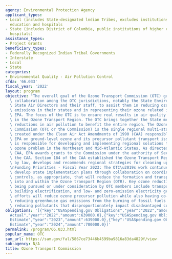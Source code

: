```yaml
---
agency: Environmental Protection Agency
applicant_types:
- Local (includes State-designated lndian Tribes, excludes institutions of higher
  education and hospitals
- State (includes District of Columbia, public institutions of higher education and
  hospitals)
assistance_types:
- Project Grants
beneficiary_types:
- Federally Recognized Indian Tribal Governments
- Interstate
- Local
- State
categories:
- Environmental Quality - Air Pollution Control
cfda: '66.033'
fiscal_year: '2022'
layout: program
objective: "The overall goal of the Ozone Transport Commission (OTC) grant is to facilitate\
  \ collaboration among the OTC jurisdictions, notably the State Environmental Commissioners/Secretaries,\
  \ State Air Directors and their staff, to assist them in reducing ozone precursor\
  \ emissions in their states and in representing their ozone related issues to the\
  \ EPA. The focus of the OTC is to ensure real results in air quality improvement\
  \ in the Ozone Transport Region. The OTC brings together the State members to coordinate\
  \ reductions in air pollution to benefit the entire region. The Ozone Transport\
  \ Commission (OTC or the Commission) is the single regional multi-state organization\
  \ created under the Clean Air Act Amendments of 1990 (CAA) responsible for advising\
  \ EPA on ground-level ozone and its precursor pollutant transport issues. The Commission\
  \ is responsible for developing and implementing regional solutions to the ground-level\
  \ ozone problem in the Northeast and Mid-Atlantic States. As directed under the\
  \ CAA, EPA awards grants to the Commission under the authority of Section 106 of\
  \ the CAA. Section 184 of the CAA established the Ozone Transport Region (OTR) that,\
  \ by law, develops and recommends regional strategies for cleaning up air pollution.\n\
  \nFunding Priorities - Fiscal Year 2023: The OTC\u2019s work continues to help states\
  \ develop state implementation plans through collaboration on coordinated state-level\
  \ controls, as appropriate, that will reduce the formation and transport of ozone\
  \ into and within the Ozone transport Region (OTR). Key ozone reduction strategies\
  \ being pursued or under consideration by OTC members include transportation and\
  \ building electrification, and low- and zero-emission electricity generation. These\
  \ efforts will reduce ozone precursor pollution while also having co-benefits in\
  \ reducing greenhouse gas emissions from the burning of fossil fuels as well as\
  \ reducing pollutants that disproportionately impact disadvantaged communities."
obligations: '[{"key":"USASpending.gov Obligations","year":"2022","amount":0.0},{"key":"SAM.gov
  Actual","year":"2022","amount":639000.0},{"key":"USASpending.gov Obligations","year":"2023","amount":639000.0},{"key":"SAM.gov
  Estimate","year":"2023","amount":639000.0},{"key":"USASpending.gov Obligations","year":"2024","amount":0.0},{"key":"SAM.gov
  Estimate","year":"2024","amount":700000.0}]'
permalink: /program/66.033.html
popular_name: OTC
sam_url: https://sam.gov/fal/5867ce73446b4599ba9816a83da4829f/view
sub-agency: N/A
title: Ozone Transport Commission
---
```

